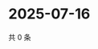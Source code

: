 # 2025-07-16

共 0 条

<!-- BEGIN ZHIHUQUESTIONS -->
<!-- 最后更新时间 Wed Jul 16 2025 04:13:43 GMT+0800 (China Standard Time) -->

<!-- END ZHIHUQUESTIONS -->
